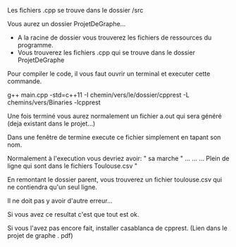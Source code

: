 Les fichiers .cpp se trouve dans le dossier /src

Vous aurez un dossier ProjetDeGraphe...

- A la racine de dossier vous trouverez les fichiers de ressources du programme.
- Vous trouverez les fichiers .cpp qui se trouve dans le dossier ProjetDeGraphe

Pour compiler le code, il vous faut ouvrir un terminal et executer cette commande.

g++ main.cpp -std=c++11 -I  chemin/vers/le/dossier/cpprest -L chemins/vers/Binaries -lcpprest

Une fois terminé vous aurez normalement un fichier a.out qui sera généré (deja existant dans le projet...)

Dans une fenêtre de termine execute ce fichier simplement en tapant son nom.

Normalement à l'execution vous devriez avoir:
	" sa marche "
	...
	...
	... 
	Plein de ligne qui sont dans le fichiers Toulouse.csv "
	
En remontant le dossier parent, vous trouverez un fichier toulouse.csv qui ne contiendra qu'un seul ligne.

Il ne doit pas y avoir d'autre erreur...


Si vous avez ce resultat c'est que tout est ok.


Si vous l'avez pas encore fait, installer casablanca de cpprest. (Lien dans le projet de graphe . pdf)